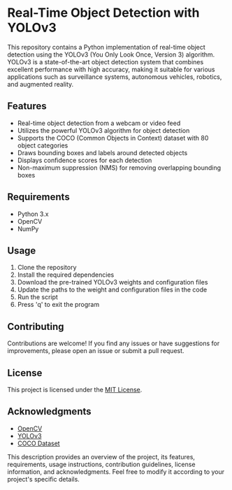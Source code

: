 
# Real-Time Object Detection with YOLOv3

This repository contains a Python implementation of real-time object detection using the YOLOv3 (You Only Look Once, Version 3) algorithm. YOLOv3 is a state-of-the-art object detection system that combines excellent performance with high accuracy, making it suitable for various applications such as surveillance systems, autonomous vehicles, robotics, and augmented reality.

## Features

- Real-time object detection from a webcam or video feed
- Utilizes the powerful YOLOv3 algorithm for object detection
- Supports the COCO (Common Objects in Context) dataset with 80 object categories
- Draws bounding boxes and labels around detected objects
- Displays confidence scores for each detection
- Non-maximum suppression (NMS) for removing overlapping bounding boxes

## Requirements

- Python 3.x
- OpenCV
- NumPy

## Usage

1. Clone the repository
2. Install the required dependencies
3. Download the pre-trained YOLOv3 weights and configuration files
4. Update the paths to the weight and configuration files in the code
5. Run the script
6. Press 'q' to exit the program

## Contributing

Contributions are welcome! If you find any issues or have suggestions for improvements, please open an issue or submit a pull request.

## License

This project is licensed under the [MIT License](LICENSE).

## Acknowledgments

- [OpenCV](https://opencv.org/)
- [YOLOv3](https://pjreddie.com/darknet/yolo/)
- [COCO Dataset](https://cocodataset.org/)

This description provides an overview of the project, its features, requirements, usage instructions, contribution guidelines, license information, and acknowledgments. Feel free to modify it according to your project's specific details.
